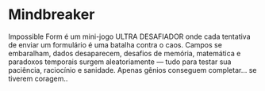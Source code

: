 # Mindbreaker
Impossible Form é um mini-jogo ULTRA DESAFIADOR onde cada tentativa de enviar um formulário é uma batalha contra o caos. Campos se embaralham, dados desaparecem, desafios de memória, matemática e paradoxos temporais surgem aleatoriamente — tudo para testar sua paciência, raciocínio e sanidade. Apenas gênios conseguem completar… se tiverem coragem..
